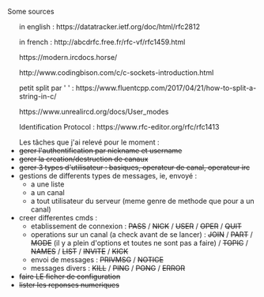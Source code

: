 <p>Some sources
	<ul>in english : https://datatracker.ietf.org/doc/html/rfc2812</ul>
	<ul>in french : http://abcdrfc.free.fr/rfc-vf/rfc1459.html</ul>
	<ul> https://modern.ircdocs.horse/</ul>
	<ul>http://www.codingbison.com/c/c-sockets-introduction.html</ul>
	<ul>petit split par ' ' : https://www.fluentcpp.com/2017/04/21/how-to-split-a-string-in-c/</ul>
	<ul>https://www.unrealircd.org/docs/User_modes</ul>
	<ul>Identification Protocol : https://www.rfc-editor.org/rfc/rfc1413</ul>
</p>
<p><!-- Mon travail-->
<!-- <ul> mon so.notion avec un debrousaillage (j'ai besoin de vos mail pour vous inviter) https://www.notion.so/RFC-1459-Franc-ais-3d787c459ef14c849fa3ece854073952</ul> -->
<ul> Les tâches que j'ai relevé pour le moment :
	<li><strike>gerer l'authentification par nickname et username</strike></li>
	<li><strike>gerer la creation/destruction de canaux</strike></li>
	<li><strike>gerer 3 types d'utilisateur : basiques, operateur de canal, operateur irc</strike> <!-- (pensez a voir les points 8.12.2 et 8.12.4 de la doc) --></li>
	<li>gestions de differents types de messages, ie, envoyé :
		<ul>
			<li>a une liste</li>
			<li>a un canal</li>
			<li>a tout utilisateur du serveur (meme genre de methode que pour a un canal)</li>
		</ul>
	</li>
	<li>creer differentes cmds :
		<ul>
			<li>etablissement de connexion :
				<strike>PASS</strike> / 
				<strike>NICK</strike> / 
				<strike>USER</strike> / 
				<strike>OPER</strike> / 
				<strike>QUIT</strike>
			</li>
			<li>operations sur un canal (a check avant de se lancer) : 
				<strike>JOIN</strike> / 
				<strike>PART</strike> / 
				<strike>MODE</strike> (il y a plein d'options et toutes ne sont pas a faire) / 
				<strike>TOPIC</strike> / 
				<strike>NAMES</strike> / 
				<strike>LIST</strike> / 
				<strike>INVITE</strike> / 
				<strike>KICK</strike>
			</li>
			<!-- <li>Requetes et cmd serveur : VERSION / STATS / TIME / iNVITE / ADMIN (penser a voir 8.12.4 de la doc) / INFO</li> -->
			<li>envoi de messages : 
				<strike>PRIVMSG</strike> /
				<strike>NOTICE</strike>
			</li>
			<!-- <li>Requete basee sur les utilisateurs : WHO / WHOIS / WHOWAS</li> -->
			<li>messages divers : 
				<strike>KILL</strike> / 
				<strike>PING</strike> / 
				<strike>PONG</strike> / 
				<strike>ERROR</strike>
			</li>
			<!-- <li>messages optionnels : AWAY / REHASH / RESTART / SUMMON (? la je suis pas sure) / USERS / WALLOPS / USERHOST / ISON</li> -->
		</ul>
	</li>
	<li><strike>faire LE ficher de configuration</strike></li>
	<li><strike>lister les reponses numeriques</strike></li>
</ul>
</p>